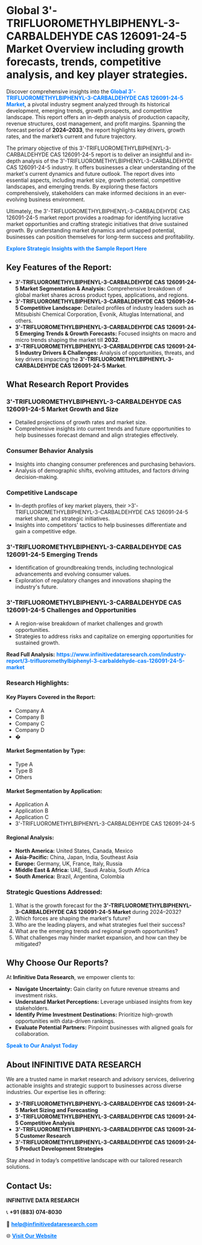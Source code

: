 <h1>Global 3'-TRIFLUOROMETHYLBIPHENYL-3-CARBALDEHYDE CAS 126091-24-5 Market Overview including growth forecasts, trends, competitive analysis, and key player strategies.</h1>
<p>
Discover comprehensive insights into the 
<a href="https://www.infinitivedataresearch.com/industry-report/3-trifluoromethylbiphenyl-3-carbaldehyde-cas-126091-24-5-market" rel="dofollow" style="color: #007BFF; text-decoration: none;"><strong>Global 3'-TRIFLUOROMETHYLBIPHENYL-3-CARBALDEHYDE CAS 126091-24-5 Market</strong></a>, a pivotal industry segment analyzed through its historical development, emerging trends, growth prospects, and competitive landscape. This report offers an in-depth analysis of production capacity, revenue structures, cost management, and profit margins. Spanning the forecast period of <strong>2024–2033</strong>, the report highlights key drivers, growth rates, and the market’s current and future trajectory.
</p>
<p>
The primary objective of this 3'-TRIFLUOROMETHYLBIPHENYL-3-CARBALDEHYDE CAS 126091-24-5 report is to deliver an insightful and in-depth analysis of the 3'-TRIFLUOROMETHYLBIPHENYL-3-CARBALDEHYDE CAS 126091-24-5 industry. It offers businesses a clear understanding of the market's current dynamics and future outlook. The report dives into essential aspects, including market size, growth potential, competitive landscapes, and emerging trends. By exploring these factors comprehensively, stakeholders can make informed decisions in an ever-evolving business environment.
</p>
<p>
Ultimately, the 3'-TRIFLUOROMETHYLBIPHENYL-3-CARBALDEHYDE CAS 126091-24-5 market report provides a roadmap for identifying lucrative market opportunities and crafting strategic initiatives that drive sustained growth. By understanding market dynamics and untapped potential, businesses can position themselves for long-term success and profitability.
</p>
<p>
<a href="https://www.infinitivedataresearch.com/request-sample/reportId=103726" style="color: #007BFF; text-decoration: none;"><strong>Explore Strategic Insights with the Sample Report Here</strong></a>
</p>

<h2>Key Features of the Report:</h2>
<ul>
<li><strong>3'-TRIFLUOROMETHYLBIPHENYL-3-CARBALDEHYDE CAS 126091-24-5 Market Segmentation & Analysis:</strong> Comprehensive breakdown of global market shares across product types, applications, and regions.</li>
<li><strong>3'-TRIFLUOROMETHYLBIPHENYL-3-CARBALDEHYDE CAS 126091-24-5 Competitive Landscape:</strong> Detailed profiles of industry leaders such as Mitsubishi Chemical Corporation, Evonik, Altuglas International, and others.</li>
<li><strong>3'-TRIFLUOROMETHYLBIPHENYL-3-CARBALDEHYDE CAS 126091-24-5 Emerging Trends & Growth Forecasts:</strong> Focused insights on macro and micro trends shaping the market till <strong>2032</strong>.</li>
<li><strong>3'-TRIFLUOROMETHYLBIPHENYL-3-CARBALDEHYDE CAS 126091-24-5 Industry Drivers & Challenges:</strong> Analysis of opportunities, threats, and key drivers impacting the <strong>3'-TRIFLUOROMETHYLBIPHENYL-3-CARBALDEHYDE CAS 126091-24-5 Market</strong>.</li>
</ul>

<h2>What Research Report Provides</h2>
<h3>3'-TRIFLUOROMETHYLBIPHENYL-3-CARBALDEHYDE CAS 126091-24-5 Market Growth and Size</h3>
<ul>
<li>Detailed projections of growth rates and market size.</li>
<li>Comprehensive insights into current trends and future opportunities to help businesses forecast demand and align strategies effectively.</li>
</ul>

<h3>Consumer Behavior Analysis</h3>
<ul>
<li>Insights into changing consumer preferences and purchasing behaviors.</li>
<li>Analysis of demographic shifts, evolving attitudes, and factors driving decision-making.</li>
</ul>

<h3>Competitive Landscape</h3>
<ul>
<li>In-depth profiles of key market players, their >3'-TRIFLUOROMETHYLBIPHENYL-3-CARBALDEHYDE CAS 126091-24-5 market share, and strategic initiatives.</li>
<li>Insights into competitors' tactics to help businesses differentiate and gain a competitive edge.</li>
</ul>

<h3>3'-TRIFLUOROMETHYLBIPHENYL-3-CARBALDEHYDE CAS 126091-24-5 Emerging Trends</h3>
<ul>
<li>Identification of groundbreaking trends, including technological advancements and evolving consumer values.</li>
<li>Exploration of regulatory changes and innovations shaping the industry's future.</li>
</ul>

<h3>3'-TRIFLUOROMETHYLBIPHENYL-3-CARBALDEHYDE CAS 126091-24-5 Challenges and Opportunities</h3>
<ul>
<li>A region-wise breakdown of market challenges and growth opportunities.</li>
<li>Strategies to address risks and capitalize on emerging opportunities for sustained growth.</li>
</ul>
<p><strong>Read Full Analysis:</strong> <a href="https://www.infinitivedataresearch.com/industry-report/3-trifluoromethylbiphenyl-3-carbaldehyde-cas-126091-24-5-market" rel="dofollow" style="color: #007BFF; text-decoration: none;"><strong>https://www.infinitivedataresearch.com/industry-report/3-trifluoromethylbiphenyl-3-carbaldehyde-cas-126091-24-5-market</strong></a></p>
<h3>Research Highlights:</h3>
<h4>Key Players Covered in the Report:</h4>
<ul><li>Company A</li><li>Company B</li><li>Company C</li><li>Company D</li><li>�</li></ul>
<h4>Market Segmentation by Type:</h4>
<ul><li>Type A</li><li>Type B</li><li>Others</li></ul>
<h4>Market Segmentation by Application:</h4>
<ul><li>Application A</li><li>Application B</li><li>Application C</li><li>3&#039;-TRIFLUOROMETHYLBIPHENYL-3-CARBALDEHYDE CAS 126091-24-5</li></ul>

<h4>Regional Analysis:</h4>
<ul>
<li><strong>North America:</strong> United States, Canada, Mexico</li>
<li><strong>Asia-Pacific:</strong> China, Japan, India, Southeast Asia</li>
<li><strong>Europe:</strong> Germany, UK, France, Italy, Russia</li>
<li><strong>Middle East & Africa:</strong> UAE, Saudi Arabia, South Africa</li>
<li><strong>South America:</strong> Brazil, Argentina, Colombia</li>
</ul>

<h3>Strategic Questions Addressed:</h3>
<ol>
<li>What is the growth forecast for the <strong>3'-TRIFLUOROMETHYLBIPHENYL-3-CARBALDEHYDE CAS 126091-24-5 Market</strong> during 2024–2032?</li>
<li>Which forces are shaping the market's future?</li>
<li>Who are the leading players, and what strategies fuel their success?</li>
<li>What are the emerging trends and regional growth opportunities?</li>
<li>What challenges may hinder market expansion, and how can they be mitigated?</li>
</ol>

<h2>Why Choose Our Reports?</h2>
<p>At <strong>Infinitive Data Research</strong>, we empower clients to:</p>
<ul>
<li><strong>Navigate Uncertainty:</strong> Gain clarity on future revenue streams and investment risks.</li>
<li><strong>Understand Market Perceptions:</strong> Leverage unbiased insights from key stakeholders.</li>
<li><strong>Identify Prime Investment Destinations:</strong> Prioritize high-growth opportunities with data-driven rankings.</li>
<li><strong>Evaluate Potential Partners:</strong> Pinpoint businesses with aligned goals for collaboration.</li>
</ul>
<p><a href="https://www.infinitivedataresearch.com/industry-report/3-trifluoromethylbiphenyl-3-carbaldehyde-cas-126091-24-5-market" rel="dofollow" style="color: #007BFF; text-decoration: none;"><strong>Speak to Our Analyst Today</strong></a></p>

<h2>About INFINITIVE DATA RESEARCH</h2>
<p>We are a trusted name in market research and advisory services, delivering actionable insights and strategic support to businesses across diverse industries. Our expertise lies in offering:</p>
<ul>
<li><strong>3'-TRIFLUOROMETHYLBIPHENYL-3-CARBALDEHYDE CAS 126091-24-5 Market Sizing and Forecasting</strong></li>
<li><strong>3'-TRIFLUOROMETHYLBIPHENYL-3-CARBALDEHYDE CAS 126091-24-5 Competitive Analysis</strong></li>
<li><strong>3'-TRIFLUOROMETHYLBIPHENYL-3-CARBALDEHYDE CAS 126091-24-5 Customer Research</strong></li>
<li><strong>3'-TRIFLUOROMETHYLBIPHENYL-3-CARBALDEHYDE CAS 126091-24-5 Product Development Strategies</strong></li>
</ul>
<p>Stay ahead in today’s competitive landscape with our tailored research solutions.</p>

<h2>Contact Us:</h2>
<p><strong>INFINITIVE DATA RESEARCH</strong></p>
<p>📞 <strong>+91 (883) 074-8030</strong></p>
<p>📧 <strong><a href="mailto:help@infinitivedataresearch.com" style="color: #007BFF;">help@infinitivedataresearch.com</a></strong></p>
<p>🌐 <strong><a href="https://www.infinitivedataresearch.com" rel="dofollow" style="color: #007BFF;">Visit Our Website</a></strong></p>